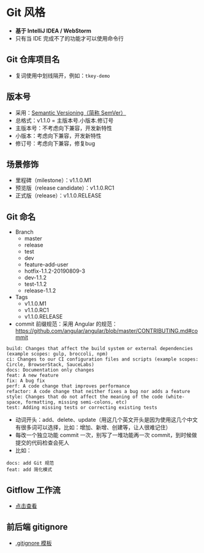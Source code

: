 
# Git 风格

- **基于 IntelliJ IDEA / WebStorm**
- 只有当 IDE 完成不了的功能才可以使用命令行

## Git 仓库项目名

- 复词使用中划线隔开，例如：`tkey-demo`

## 版本号

- 采用：[Semantic Versioning（简称 SemVer）](https://semver.org/)
- 总格式：v1.1.0 = 主版本号.小版本.修订号
- 主版本号：不考虑向下兼容，开发新特性
- 小版本：考虑向下兼容，开发新特性
- 修订号：考虑向下兼容，修复bug

## 场景修饰

- 里程碑（milestone）：v1.1.0.M1
- 预览版（release candidate）：v1.1.0.RC1
- 正式版（release）：v1.1.0.RELEASE

## Git 命名

- Branch
    - master
    - release
    - test
    - dev
    - feature-add-user
    - hotfix-1.1.2-20190809-3
    - dev-1.1.2
    - test-1.1.2
    - release-1.1.2
- Tags
    - v1.1.0.M1
    - v1.1.0.RC1
    - v1.1.0.RELEASE
- commit 前缀规范：采用 Angular 的规范：<https://github.com/angular/angular/blob/master/CONTRIBUTING.md#commit>

```
build: Changes that affect the build system or external dependencies (example scopes: gulp, broccoli, npm)
ci: Changes to our CI configuration files and scripts (example scopes: Circle, BrowserStack, SauceLabs)
docs: Documentation only changes
feat: A new feature
fix: A bug fix
perf: A code change that improves performance
refactor: A code change that neither fixes a bug nor adds a feature
style: Changes that do not affect the meaning of the code (white-space, formatting, missing semi-colons, etc)
test: Adding missing tests or correcting existing tests
```

- 动词开头：add、delete、update（用这几个英文开头是因为使用这几个中文有很多词可以选择，比如：增加、新增、创建等，让人很难记住）
- 每改一个独立功能 commit 一次，别写了一堆功能再一次 commit，到时候做提交的代码检查会死人
- 比如：

```
docs: add Git 规范
feat: add 简化模式
```

## Gitflow 工作流

- [点击查看](https://github.com/judasn/IntelliJ-IDEA-Tutorial/blob/master/vcs-introduce.md#git-flow-%E7%9A%84%E4%BB%8B%E7%BB%8D)

## 前后端 gitignore

- [.gitignore 模板](https://github.com/cdk8s/cdk8s-team-style/blob/master/common-config-file/.gitignore)

